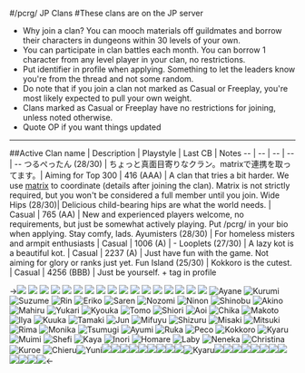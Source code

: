 #/pcrg/ JP Clans
#These clans are on the JP server
* Why join a clan? You can mooch materials off guildmates and borrow their characters in dungeons within 30 levels of your own.
* You can participate in clan battles each month. You can borrow 1 character from any level player in your clan, no restrictions.
* Put identifier in profile when applying. Something to let the leaders know you're from the thread and not some random.
* Do note that if you join a clan not marked as Casual or Freeplay, you're most likely expected to pull your own weight.
* Clans marked as Casual or Freeplay have no restrictions for joining, unless noted otherwise.
* Quote OP if you want things updated
***
##Active
Clan name | Description | Playstyle | Last CB | Notes
-- | -- | -- | -- | --
つるぺったん (28/30) | ちょっと真面目寄りなクラン。matrixで連携を取ってます。| Aiming for Top 300 | 416 (AAA) |  A clan that tries a bit harder. We use [matrix](https://tatsumoto.neocities.org/blog/matrix-quickstart-guide) to coordinate (details after joining the clan). Matrix is not strictly required, but you won't be considered a full member until you join.
Wide Hips (28/30)| Delicious child-bearing hips are what the world needs. | Casual | 765 (AA) |  New and experienced players welcome, no requirements, but just be somewhat actively playing. Put /pcrg/ in your bio when applying. Stay comfy, lads.
Ayumisters (28/30) | For homeless misters and armpit enthusiasts | Casual | 1006 (A) | -
Looplets (27/30) | A lazy kot is a beautiful kot. | Casual | 2237 (A) |  Just have fun with the game. Not aiming for glory or ranks just yet.
Fun Island (25/30) | Kokkoro is the cutest. | Casual | 4256  (BBB) |  Just be yourself. + tag in profile



->![](https://images2.imgbox.com/19/0a/HupYuHcX_o.png) ![](https://images2.imgbox.com/7c/fa/ydKzoWjt_o.png) ![](https://images2.imgbox.com/41/bd/Dbqj1MwL_o.png) ![](https://images2.imgbox.com/5c/b6/A77iIcpk_o.png) ![](https://images2.imgbox.com/fd/89/IvjgjejF_o.png) ![](https://images2.imgbox.com/f0/42/MZS2ltmB_o.png) ![](https://images2.imgbox.com/0c/3c/OVjGADQP_o.png) ![](https://images2.imgbox.com/84/3f/Sh7eNRou_o.png) ![](https://images2.imgbox.com/6e/b1/cS528rjj_o.png) ![](https://images2.imgbox.com/96/b1/7arzNvWa_o.png) ![](https://images2.imgbox.com/7c/a5/5HVnQbH0_o.png) ![](https://images2.imgbox.com/ad/21/ca2m4RA7_o.png) ![](https://images2.imgbox.com/bc/f2/TctxvdSp_o.png) ![](https://images2.imgbox.com/36/9b/xpSUI8Tx_o.png) ![](https://images2.imgbox.com/b0/9d/x7RFCNwe_o.png) ![](https://images2.imgbox.com/d6/3c/PQU3oCVx_o.png) ![](https://images2.imgbox.com/e0/53/ecxhboLD_o.png) ![Ayane](https://images2.imgbox.com/55/ef/OwbiIY9Q_o.png) ![Kurumi](https://images2.imgbox.com/d0/cb/8koiF0eA_o.png) ![Suzume](https://images2.imgbox.com/47/61/My9GdDUA_o.png) ![Rin](https://images2.imgbox.com/f3/06/Mqnrv5KP_o.png) ![Eriko](https://images2.imgbox.com/bb/78/bauKyffH_o.png) ![Saren](https://images2.imgbox.com/0b/36/3F2bIkld_o.png) ![Nozomi](https://images2.imgbox.com/4e/80/w15PC1vw_o.png) ![Ninon](https://images2.imgbox.com/56/54/a933LmTQ_o.png) ![Shinobu](https://images2.imgbox.com/88/d4/n9kq4w8k_o.png) ![Akino](https://images2.imgbox.com/36/a1/hTdGwfue_o.png) ![Mahiru](https://images2.imgbox.com/76/5d/rRN4OsV7_o.png) ![Yukari](https://images2.imgbox.com/62/0a/samS9STK_o.png) ![Kyouka](https://images2.imgbox.com/ed/3c/hdTHS5s9_o.png) ![Tomo](https://images2.imgbox.com/16/26/EnVwwUYh_o.png) ![Shiori](https://images2.imgbox.com/97/47/3dlrwHi2_o.png) ![Aoi](https://images2.imgbox.com/60/76/zz55Pw2E_o.png) ![Chika](https://images2.imgbox.com/73/b4/5C1ojyXl_o.png) ![Makoto](https://images2.imgbox.com/62/8a/xIsnmJ03_o.png) ![Ilya](https://images2.imgbox.com/b3/c6/PZ2RFeOC_o.png) ![Kuuka](https://images2.imgbox.com/40/a8/esjPCjOA_o.png) ![Tamaki](https://images2.imgbox.com/42/6b/8IJaIgib_o.png) ![Jun](https://images2.imgbox.com/cc/63/CsejrQFa_o.png) ![Mifuyu](https://images2.imgbox.com/6e/eb/0oL8txBA_o.png) ![Shizuru](https://images2.imgbox.com/5a/a6/eWI8fpgu_o.png) ![Misaki](https://images2.imgbox.com/a6/68/cZl2RTOL_o.png) ![Mitsuki](https://images2.imgbox.com/d1/44/Ey7KJjgP_o.png) ![Rima](https://images2.imgbox.com/8d/ec/tQLuQXel_o.png) ![Monika](https://images2.imgbox.com/0a/43/ImU4xlrf_o.png) ![Tsumugi](https://images2.imgbox.com/1b/71/Y4xFf3bt_o.png) ![Ayumi](https://images2.imgbox.com/38/72/AL5ZwloE_o.png) ![Ruka](https://images2.imgbox.com/92/5c/mjTIoMop_o.png) ![Peco](https://images2.imgbox.com/a9/1c/CYYNRdZR_o.png) ![Kokkoro](https://images2.imgbox.com/83/a4/HVgG6IDY_o.png) ![Kyaru](https://images2.imgbox.com/6f/1c/3y1zLt6w_o.png) ![Muimi](https://images2.imgbox.com/42/69/YT1tl4gz_o.png) ![Shefi](https://images2.imgbox.com/32/f3/6RwYfs2H_o.png) ![Kaya](https://images2.imgbox.com/e4/3a/On5COnXu_o.png) ![Inori](https://images2.imgbox.com/eb/54/Gx2IFUMX_o.png) ![Homare](https://images2.imgbox.com/51/5d/vvu7hBxY_o.png) ![Laby](https://images2.imgbox.com/ee/31/ohIFbC1w_o.png) ![Neneka](https://images2.imgbox.com/c4/f7/IY428V1g_o.png) ![Christina](https://images2.imgbox.com/fe/f8/XHC8SJkR_o.png) ![Kuroe](https://images2.imgbox.com/cf/ed/RvhutjEm_o.png) ![Chieru](https://images2.imgbox.com/00/4f/EgJowsSl_o.png)![Yuni](https://images2.imgbox.com/21/b8/JvOhS4QK_o.png)![](https://images2.imgbox.com/42/18/0J5IOsfL_o.png)![](https://images2.imgbox.com/6f/71/GOjFl4SU_o.png)![](https://images2.imgbox.com/7e/6d/ZndoSobp_o.png)![](https://images2.imgbox.com/5c/c1/bPgkvCs6_o.png)![](https://images2.imgbox.com/c4/58/XKYglQSv_o.png)![](https://images2.imgbox.com/f2/e7/EC7MlGpy_o.png)![](https://images2.imgbox.com/cb/00/WRgnCZ03_o.png)[](https://images2.imgbox.com/c5/22/psObCUyY_o.png)![](https://images2.imgbox.com/5f/a2/LNkP4Kwx_o.png)![](https://images2.imgbox.com/b3/5e/TSm94vCB_o.png)![Kyaru](https://images2.imgbox.com/f8/d7/81h47jCU_o.png)![](https://images2.imgbox.com/b9/39/ZIO3z6SJ_o.png)![](https://images2.imgbox.com/f9/5f/51S02nes_o.png)![](https://images2.imgbox.com/9c/09/lae5WUKz_o.png)![](https://images2.imgbox.com/4d/e5/jhJ8cUwO_o.png)![](https://images2.imgbox.com/29/67/yi5XBQqf_o.png)![](https://images2.imgbox.com/ba/7c/3orUNUOa_o.png)![](https://images2.imgbox.com/f2/a9/pBSNlpD2_o.png)![](https://images2.imgbox.com/e3/f7/LzhCqlSX_o.png)![](https://images2.imgbox.com/a0/bf/H76th4qw_o.png)![](https://images2.imgbox.com/54/5e/9tRvCkU8_o.png)![](https://images2.imgbox.com/a9/ff/TfbAhqCk_o.png)![](https://images2.imgbox.com/92/9a/WebDRce8_o.png)<-
